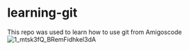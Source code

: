 # learning-git

This repo was used to learn how to use git from Amigoscode
![1_mtsk3fQ_BRemFidhkel3dA](https://user-images.githubusercontent.com/70637243/156931919-1ec9f4a1-f85e-42f7-ab99-5d3d6f5c6958.png)
